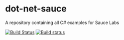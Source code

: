 # dot-net-sauce
A repository containing all C# examples for Sauce Labs

[![Build Status](https://dev.azure.com/nikolayadvolodkin/SauceExamples/_apis/build/status/nikolay-advolodkin.dot-net-sauce)](https://dev.azure.com/nikolayadvolodkin/SauceExamples/_build/latest?definitionId=1)
[![Build status](https://ci.appveyor.com/api/projects/status/4det680g2trhu1ue?svg=true)](https://ci.appveyor.com/project/nikolay-advolodkin/dot-net-sauce)
